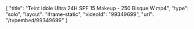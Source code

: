 {
    "title": "Teint Idole Ultra 24H SPF 15 Makeup - 250 Bisque W.mp4",
    "type": "solo",
    "layout": "iframe-static",
    "videoId": "99349699",
    "url": "\/tvpembed\/99349699"
}